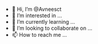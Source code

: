 - 👋 Hi, I’m @Avneesct
- 👀 I’m interested in ...
- 🌱 I’m currently learning ...
- 💞️ I’m looking to collaborate on ...
- 📫 How to reach me ...

<!---
Avneesct/Avneesct is a ✨ special ✨ repository because its `README.md` (this file) appears on your GitHub profile.
You can click the Preview link to take a look at your changes.
--->
